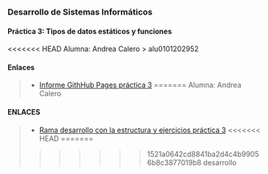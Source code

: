 ### Desarrollo de Sistemas Informáticos
#### Práctica 3: Tipos de datos estáticos y funciones 

<<<<<<< HEAD
Alumna: Andrea Calero > alu0101202952

#### Enlaces
> - [Informe GithHub Pages práctica 3]()
=======
Alumna: Andrea Calero 

#### ENLACES

> - [Rama desarrollo con la estructura y ejercicios práctica 3](https://github.com/ULL-ESIT-INF-DSI-2021/ull-esit-inf-dsi-20-21-prct03-static-types-functions-alu0101202952/tree/desarrollo/p3_Ejercicios_datos_funciones)
<<<<<<< HEAD
=======
>>>>>>> 1521a0642cd8841ba2d4c4b99056b8c3877019b8
>>>>>>> desarrollo
